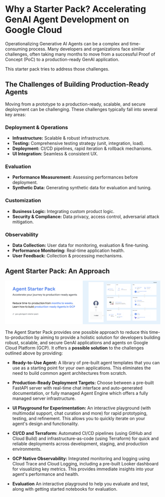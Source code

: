 # Why a Starter Pack? Accelerating GenAI Agent Development on Google Cloud

Operationalizing Generative AI Agents can be a complex and time-consuming process.  Many developers and organizations face similar challenges, often taking many months to move from a successful Proof of Concept (PoC) to a production-ready GenAI application.  

This starter pack tries to address those challenges.

## The Challenges of Building Production-Ready Agents
Moving from a prototype to a production-ready, scalable, and secure deployment can be challenging.
These challenges typically fall into several key areas:

### Deployment & Operations

*   **Infrastructure:** Scalable & robust infrastructure.
*   **Testing:** Comprehensive testing strategy (unit, integration, load).
*   **Deployment:** CI/CD pipelines, rapid iteration & rollback mechanisms.
*   **UI Integration:** Seamless & consistent UX.

### Evaluation

*   **Performance Measurement:** Assessing performances before deployment.
*   **Synthetic Data:** Generating synthetic data for evaluation and tuning.

### Customization

*   **Business Logic:** Integrating custom product logic.
*   **Security & Compliance:** Data privacy, access control, adversarial attack mitigation.

### Observability

*   **Data Collection:** User data for monitoring, evaluation & fine-tuning.
*   **Performance Monitoring:** Real-time application health.
*   **User Feedback:** Collection & processing mechanisms.

## Agent Starter Pack: An Approach

![ags](../images/ags_banner.png)


The Agent Starter Pack provides one possible approach to reduce this time-to-production by aiming to provide a holistic solution for developers building robust, scalable, and secure GenAI applications and agents on Google Cloud Platform (GCP).  It offers a **possible solution** to the challenges outlined above by providing:


*   **Ready-to-Use Agent:** A library of pre-built agent templates that you can use as a starting point for your own applications.  This eliminates the need to build common agent architectures from scratch.

*   **Production-Ready Deployment Targets:** Choose between a pre-built FastAPI server with real-time chat interface and auto-generated documentation, or fully managed Agent Engine which offers a fully managed server infrastructure. 

*   **UI Playground for Experimentation:** An interactive playground (with multimodal support, chat curation and more) for rapid prototyping, testing, and refinement. This allows you to quickly iterate on your agent's design and functionality.

*   **CI/CD and Terraform:** Automated CI/CD pipelines (using GitHub and Cloud Build) and infrastructure-as-code (using Terraform) for quick and reliable deployments across development, staging, and production environments.

*   **GCP Native Observability:** Integrated monitoring and logging using Cloud Trace and Cloud Logging, including a pre-built Looker dashboard for visualizing key metrics. This provides immediate insights into your agent's performance and health.

*    **Evaluation** An interactive playground to help you evaluate and test, along with getting started notebooks for evaluation.
